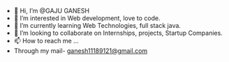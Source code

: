 - 👋 Hi, I’m @GAJU GANESH
- 👀 I’m interested in Web development, love to code.
- 🌱 I’m currently learning Web Technologies, full stack java.
- 💞️ I’m looking to collaborate on Internships, projects, Startup Companies.
- 📫 How to reach me ...
- Through my mail- ganesh11189121@gmail.com
<!---
GAJUGANESH-1118/GAJUGANESH-1118 is a ✨ special ✨ repository because its `README.md` (this file) appears on your GitHub profile.
You can click the Preview link to take a look at your changes.
--->
